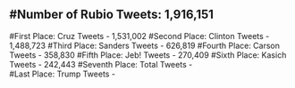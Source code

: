 #Number of Rubio Tweets: 1,916,151
---
#First Place: Cruz Tweets - 1,531,002
#Second Place: Clinton Tweets - 1,488,723
#Third Place: Sanders Tweets - 626,819
#Fourth Place: Carson Tweets - 358,830
#Fifth Place: Jeb! Tweets - 270,409
#Sixth Place: Kasich Tweets - 242,443
#Seventh Place: Total Tweets -  
#Last Place: Trump Tweets - 

